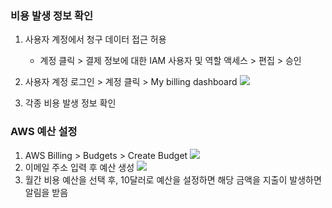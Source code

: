 ### 비용 발생 정보 확인 ###
1. 사용자 계정에서 청구 데이터 접근 허용
   - 계정 클릭 > 결제 정보에 대한 IAM 사용자 및 역할 액세스 > 편집 > 승인
  
2. 사용자 계정 로그인 > 계정 클릭 > My billing dashboard
![](https://velog.velcdn.com/images/xodbs1123/post/cd5bb5c7-3da7-4596-ad73-3776294ceea7/image.png)
3. 각종 비용 발생 정보 확인

### AWS 예산 설정 ###
1. AWS Billing > Budgets > Create Budget
![](https://velog.velcdn.com/images/xodbs1123/post/70ef491b-c73f-40b1-a8f8-9645d3fd38cc/image.png)
2. 이메일 주소 입력 후 예산 생성
![](https://velog.velcdn.com/images/xodbs1123/post/27d4bc6e-a0c7-4bee-bb4f-30292ea1b5f8/image.png)
3. 월간 비용 예산을 선택 후, 10달러로 예산을 설정하면 해당 금액을 지출이 발생하면 알림을 받음
